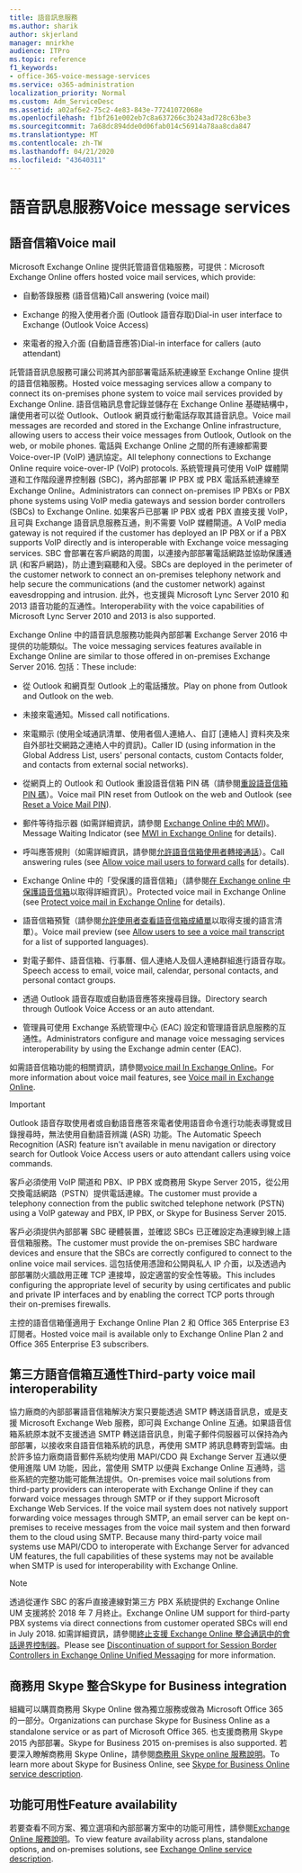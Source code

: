 ```yaml
---
title: 語音訊息服務
ms.author: sharik
author: skjerland
manager: mnirkhe
audience: ITPro
ms.topic: reference
f1_keywords:
- office-365-voice-message-services
ms.service: o365-administration
localization_priority: Normal
ms.custom: Adm_ServiceDesc
ms.assetid: a02af6e2-75c2-4e83-843e-77241072068e
ms.openlocfilehash: f1bf261e002eb7c8a637266c3b243ad728c63be3
ms.sourcegitcommit: 7a68dc894dde0d06fab014c56914a78aa8cda847
ms.translationtype: MT
ms.contentlocale: zh-TW
ms.lasthandoff: 04/21/2020
ms.locfileid: "43640311"
---
```

# <a name="voice-message-services"></a><span data-ttu-id="9370c-102">語音訊息服務</span><span class="sxs-lookup"><span data-stu-id="9370c-102">Voice message services</span></span>

## <a name="voice-mail"></a><span data-ttu-id="9370c-103">語音信箱</span><span class="sxs-lookup"><span data-stu-id="9370c-103">Voice mail</span></span>

<span data-ttu-id="9370c-104">Microsoft Exchange Online 提供託管語音信箱服務，可提供：</span><span class="sxs-lookup"><span data-stu-id="9370c-104">Microsoft Exchange Online offers hosted voice mail services, which provide:</span></span>
  
- <span data-ttu-id="9370c-105">自動答錄服務 (語音信箱)</span><span class="sxs-lookup"><span data-stu-id="9370c-105">Call answering (voice mail)</span></span>
    
- <span data-ttu-id="9370c-106">Exchange 的撥入使用者介面 (Outlook 語音存取)</span><span class="sxs-lookup"><span data-stu-id="9370c-106">Dial-in user interface to Exchange (Outlook Voice Access)</span></span>
    
- <span data-ttu-id="9370c-107">來電者的撥入介面 (自動語音應答)</span><span class="sxs-lookup"><span data-stu-id="9370c-107">Dial-in interface for callers (auto attendant)</span></span>
    
<span data-ttu-id="9370c-108">託管語音訊息服務可讓公司將其內部部署電話系統連線至 Exchange Online 提供的語音信箱服務。</span><span class="sxs-lookup"><span data-stu-id="9370c-108">Hosted voice messaging services allow a company to connect its on-premises phone system to voice mail services provided by Exchange Online.</span></span> <span data-ttu-id="9370c-109">語音信箱訊息會記錄並儲存在 Exchange Online 基礎結構中，讓使用者可以從 Outlook、Outlook 網頁或行動電話存取其語音訊息。</span><span class="sxs-lookup"><span data-stu-id="9370c-109">Voice mail messages are recorded and stored in the Exchange Online infrastructure, allowing users to access their voice messages from Outlook, Outlook on the web, or mobile phones.</span></span> <span data-ttu-id="9370c-110">電話與 Exchange Online 之間的所有連線都需要 Voice-over-IP (VoIP) 通訊協定。</span><span class="sxs-lookup"><span data-stu-id="9370c-110">All telephony connections to Exchange Online require voice-over-IP (VoIP) protocols.</span></span> <span data-ttu-id="9370c-111">系統管理員可使用 VoIP 媒體閘道和工作階段邊界控制器 (SBC)，將內部部署 IP PBX 或 PBX 電話系統連線至 Exchange Online。</span><span class="sxs-lookup"><span data-stu-id="9370c-111">Administrators can connect on-premises IP PBXs or PBX phone systems using VoIP media gateways and session border controllers (SBCs) to Exchange Online.</span></span> <span data-ttu-id="9370c-112">如果客戶已部署 IP PBX 或者 PBX 直接支援 VoIP，且可與 Exchange 語音訊息服務互通，則不需要 VoIP 媒體閘道。</span><span class="sxs-lookup"><span data-stu-id="9370c-112">A VoIP media gateway is not required if the customer has deployed an IP PBX or if a PBX supports VoIP directly and is interoperable with Exchange voice messaging services.</span></span> <span data-ttu-id="9370c-113">SBC 會部署在客戶網路的周圍，以連接內部部署電話網路並協助保護通訊 (和客戶網路)，防止遭到竊聽和入侵。</span><span class="sxs-lookup"><span data-stu-id="9370c-113">SBCs are deployed in the perimeter of the customer network to connect an on-premises telephony network and help secure the communications (and the customer network) against eavesdropping and intrusion.</span></span> <span data-ttu-id="9370c-114">此外，也支援與 Microsoft Lync Server 2010 和 2013 語音功能的互通性。</span><span class="sxs-lookup"><span data-stu-id="9370c-114">Interoperability with the voice capabilities of Microsoft Lync Server 2010 and 2013 is also supported.</span></span>
  
<span data-ttu-id="9370c-115">Exchange Online 中的語音訊息服務功能與內部部署 Exchange Server 2016 中提供的功能類似。</span><span class="sxs-lookup"><span data-stu-id="9370c-115">The voice messaging services features available in Exchange Online are similar to those offered in on-premises Exchange Server 2016.</span></span> <span data-ttu-id="9370c-116">包括：</span><span class="sxs-lookup"><span data-stu-id="9370c-116">These include:</span></span>
  
- <span data-ttu-id="9370c-117">從 Outlook 和網頁型 Outlook 上的電話播放。</span><span class="sxs-lookup"><span data-stu-id="9370c-117">Play on phone from Outlook and Outlook on the web.</span></span>
    
- <span data-ttu-id="9370c-118">未接來電通知。</span><span class="sxs-lookup"><span data-stu-id="9370c-118">Missed call notifications.</span></span>
    
- <span data-ttu-id="9370c-119">來電顯示 (使用全域通訊清單、使用者個人連絡人、自訂 [連絡人] 資料夾及來自外部社交網路之連絡人中的資訊)。</span><span class="sxs-lookup"><span data-stu-id="9370c-119">Caller ID (using information in the Global Address List, users' personal contacts, custom Contacts folder, and contacts from external social networks).</span></span>
    
- <span data-ttu-id="9370c-120">從網頁上的 Outlook 和 Outlook 重設語音信箱 PIN 碼（請參閱[重設語音信箱 PIN 碼](https://go.microsoft.com/fwlink/p/?LinkId=286328)）。</span><span class="sxs-lookup"><span data-stu-id="9370c-120">Voice mail PIN reset from Outlook on the web and Outlook (see [Reset a Voice Mail PIN](https://go.microsoft.com/fwlink/p/?LinkId=286328)).</span></span>
    
- <span data-ttu-id="9370c-121">郵件等待指示器 (如需詳細資訊，請參閱 [Exchange Online 中的 MWI](https://go.microsoft.com/fwlink/p/?LinkId=271794))。</span><span class="sxs-lookup"><span data-stu-id="9370c-121">Message Waiting Indicator (see [MWI in Exchange Online](https://go.microsoft.com/fwlink/p/?LinkId=271794) for details).</span></span> 
    
- <span data-ttu-id="9370c-122">呼叫應答規則（如需詳細資訊，請參閱[允許語音信箱使用者轉接通話](https://go.microsoft.com/fwlink/p/?LinkId=271795)）。</span><span class="sxs-lookup"><span data-stu-id="9370c-122">Call answering rules (see [Allow voice mail users to forward calls](https://go.microsoft.com/fwlink/p/?LinkId=271795) for details).</span></span>
    
- <span data-ttu-id="9370c-123">Exchange Online 中的「受保護的語音信箱」（請參閱[在 Exchange online 中保護語音信箱](https://go.microsoft.com/fwlink/p/?LinkId=271796)以取得詳細資訊）。</span><span class="sxs-lookup"><span data-stu-id="9370c-123">Protected voice mail in Exchange Online (see [Protect voice mail in Exchange Online](https://go.microsoft.com/fwlink/p/?LinkId=271796) for details).</span></span>
    
- <span data-ttu-id="9370c-124">語音信箱預覽（請參閱[允許使用者查看語音信箱成績單](https://go.microsoft.com/fwlink/p/?LinkId=271797)以取得支援的語言清單）。</span><span class="sxs-lookup"><span data-stu-id="9370c-124">Voice mail preview (see [Allow users to see a voice mail transcript](https://go.microsoft.com/fwlink/p/?LinkId=271797) for a list of supported languages).</span></span>
    
- <span data-ttu-id="9370c-125">對電子郵件、語音信箱、行事曆、個人連絡人及個人連絡群組進行語音存取。</span><span class="sxs-lookup"><span data-stu-id="9370c-125">Speech access to email, voice mail, calendar, personal contacts, and personal contact groups.</span></span>
    
- <span data-ttu-id="9370c-126">透過 Outlook 語音存取或自動語音應答來搜尋目錄。</span><span class="sxs-lookup"><span data-stu-id="9370c-126">Directory search through Outlook Voice Access or an auto attendant.</span></span>
    
- <span data-ttu-id="9370c-127">管理員可使用 Exchange 系統管理中心 (EAC) 設定和管理語音訊息服務的互通性。</span><span class="sxs-lookup"><span data-stu-id="9370c-127">Administrators configure and manage voice messaging services interoperability by using the Exchange admin center (EAC).</span></span>
    
<span data-ttu-id="9370c-128">如需語音信箱功能的相關資訊，請參閱[voice mail In Exchange Online](https://go.microsoft.com/fwlink/p/?LinkId=271798)。</span><span class="sxs-lookup"><span data-stu-id="9370c-128">For more information about voice mail features, see [Voice mail in Exchange Online](https://go.microsoft.com/fwlink/p/?LinkId=271798).</span></span>
  
> [!IMPORTANT]
> <span data-ttu-id="9370c-129">Outlook 語音存取使用者或自動語音應答來電者使用語音命令進行功能表導覽或目錄搜尋時，無法使用自動語音辨識 (ASR) 功能。</span><span class="sxs-lookup"><span data-stu-id="9370c-129">The Automatic Speech Recognition (ASR) feature isn't available in menu navigation or directory search for Outlook Voice Access users or auto attendant callers using voice commands.</span></span> 
>
> <span data-ttu-id="9370c-130">客戶必須使用 VoIP 閘道和 PBX、IP PBX 或商務用 Skype Server 2015，從公用交換電話網路（PSTN）提供電話連線。</span><span class="sxs-lookup"><span data-stu-id="9370c-130">The customer must provide a telephony connection from the public switched telephone network (PSTN) using a VoIP gateway and PBX, IP PBX, or Skype for Business Server 2015.</span></span> 
>
> <span data-ttu-id="9370c-131">客戶必須提供內部部署 SBC 硬體裝置，並確認 SBCs 已正確設定為連線到線上語音信箱服務。</span><span class="sxs-lookup"><span data-stu-id="9370c-131">The customer must provide the on-premises SBC hardware devices and ensure that the SBCs are correctly configured to connect to the online voice mail services.</span></span> <span data-ttu-id="9370c-132">這包括使用憑證和公開與私人 IP 介面，以及透過內部部署防火牆啟用正確 TCP 連接埠，設定適當的安全性等級。</span><span class="sxs-lookup"><span data-stu-id="9370c-132">This includes configuring the appropriate level of security by using certificates and public and private IP interfaces and by enabling the correct TCP ports through their on-premises firewalls.</span></span> 
>
> <span data-ttu-id="9370c-133">主控的語音信箱僅適用于 Exchange Online Plan 2 和 Office 365 Enterprise E3 訂閱者。</span><span class="sxs-lookup"><span data-stu-id="9370c-133">Hosted voice mail is available only to Exchange Online Plan 2 and Office 365 Enterprise E3 subscribers.</span></span> 
  
## <a name="third-party-voice-mail-interoperability"></a><span data-ttu-id="9370c-134">第三方語音信箱互通性</span><span class="sxs-lookup"><span data-stu-id="9370c-134">Third-party voice mail interoperability</span></span>

<span data-ttu-id="9370c-p104">協力廠商的內部部署語音信箱解決方案只要能透過 SMTP 轉送語音訊息，或是支援 Microsoft Exchange Web 服務，即可與 Exchange Online 互通。如果語音信箱系統原本就不支援透過 SMTP 轉送語音訊息，則電子郵件伺服器可以保持為內部部署，以接收來自語音信箱系統的訊息，再使用 SMTP 將訊息轉寄到雲端。由於許多協力廠商語音郵件系統均使用 MAPI/CDO 與 Exchange Server 互通以便使用進階 UM 功能，因此，當使用 SMTP 以便與 Exchange Online 互通時，這些系統的完整功能可能無法提供。</span><span class="sxs-lookup"><span data-stu-id="9370c-p104">On-premises voice mail solutions from third-party providers can interoperate with Exchange Online if they can forward voice messages through SMTP or if they support Microsoft Exchange Web Services. If the voice mail system does not natively support forwarding voice messages through SMTP, an email server can be kept on-premises to receive messages from the voice mail system and then forward them to the cloud using SMTP. Because many third-party voice mail systems use MAPI/CDO to interoperate with Exchange Server for advanced UM features, the full capabilities of these systems may not be available when SMTP is used for interoperability with Exchange Online.</span></span>
  
> [!NOTE]
> <span data-ttu-id="9370c-138">透過從運作 SBC 的客戶直接連線對第三方 PBX 系統提供的 Exchange Online UM 支援將於 2018 年 7 月終止。</span><span class="sxs-lookup"><span data-stu-id="9370c-138">Exchange Online UM support for third-party PBX systems via direct connections from customer operated SBCs will end in July 2018.</span></span> <span data-ttu-id="9370c-139">如需詳細資訊，請參閱[終止支援 Exchange Online 整合通訊中的會話邊界控制器](https://techcommunity.microsoft.com/t5/Exchange-Team-Blog/Discontinuation-of-support-for-Session-Border-Controllers-in/ba-p/607117)。</span><span class="sxs-lookup"><span data-stu-id="9370c-139">Please see [Discontinuation of support for Session Border Controllers in Exchange Online Unified Messaging](https://techcommunity.microsoft.com/t5/Exchange-Team-Blog/Discontinuation-of-support-for-Session-Border-Controllers-in/ba-p/607117) for more information.</span></span> 
  
## <a name="skype-for-business-integration"></a><span data-ttu-id="9370c-140">商務用 Skype 整合</span><span class="sxs-lookup"><span data-stu-id="9370c-140">Skype for Business integration</span></span>

<span data-ttu-id="9370c-141">組織可以購買商務用 Skype Online 做為獨立服務或做為 Microsoft Office 365 的一部分。</span><span class="sxs-lookup"><span data-stu-id="9370c-141">Organizations can purchase Skype for Business Online as a standalone service or as part of Microsoft Office 365.</span></span> <span data-ttu-id="9370c-142">也支援商務用 Skype 2015 內部部署。</span><span class="sxs-lookup"><span data-stu-id="9370c-142">Skype for Business 2015 on-premises is also supported.</span></span> <span data-ttu-id="9370c-143">若要深入瞭解商務用 Skype Online，請參閱[商務用 Skype online 服務說明](../skype-for-business-online-service-description/skype-for-business-online-service-description.md)。</span><span class="sxs-lookup"><span data-stu-id="9370c-143">To learn more about Skype for Business Online, see [Skype for Business Online service description](../skype-for-business-online-service-description/skype-for-business-online-service-description.md).</span></span>
  
## <a name="feature-availability"></a><span data-ttu-id="9370c-144">功能可用性</span><span class="sxs-lookup"><span data-stu-id="9370c-144">Feature availability</span></span>

<span data-ttu-id="9370c-145">若要查看不同方案、獨立選項和內部部署方案中的功能可用性，請參閱[Exchange Online 服務說明](exchange-online-service-description.md)。</span><span class="sxs-lookup"><span data-stu-id="9370c-145">To view feature availability across plans, standalone options, and on-premises solutions, see [Exchange Online service description](exchange-online-service-description.md).</span></span>
  

